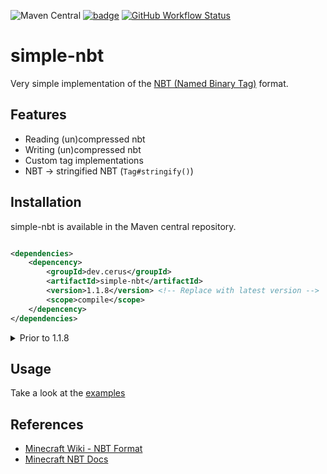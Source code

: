 ![Maven Central](https://img.shields.io/maven-central/v/dev.cerus/simple-nbt) [![badge](https://img.shields.io/badge/jitpack.io-v1.1.4-green)](https://jitpack.io/#cerus/simple-nbt/v1.1.4) [![GitHub Workflow Status](https://img.shields.io/github/workflow/status/cerus/simple-nbt/Maven)](https://github.com/cerus/simple-nbt/actions?query=workflow%3AMaven)

# simple-nbt

Very simple implementation of the [NBT (Named Binary Tag)](https://minecraft.gamepedia.com/NBT_format) format.

## Features

- Reading (un)compressed nbt
- Writing (un)compressed nbt
- Custom tag implementations
- NBT -> stringified NBT (`Tag#stringify()`)

## Installation

simple-nbt is available in the Maven central repository.

```xml

<dependencies>
    <depencency>
        <groupId>dev.cerus</groupId>
        <artifactId>simple-nbt</artifactId>
        <version>1.1.8</version> <!-- Replace with latest version -->
        <scope>compile</scope>
    </depencency>
</dependencies>
```

<details>
  <summary>Prior to 1.1.8</summary>

You can add simple-nbt to your project with Maven using Jitpack.io:

```xml

<repositories>
    <repository>
        <id>jitpack.io</id>
        <url>https://jitpack.io</url>
    </repository>
</repositories>

<dependencies>
<dependency>
    <groupId>com.github.cerus</groupId>
    <artifactId>simple-nbt</artifactId>
    <version>v1.1.4</version>
</dependency>
</dependencies>
```

</details>

## Usage

Take a look at the [examples](src/main/java/examples)

## References

- [Minecraft Wiki - NBT Format](https://minecraft.gamepedia.com/NBT_format)
- [Minecraft NBT Docs](http://web.archive.org/web/20110723210920/http://www.minecraft.net/docs/NBT.txt)